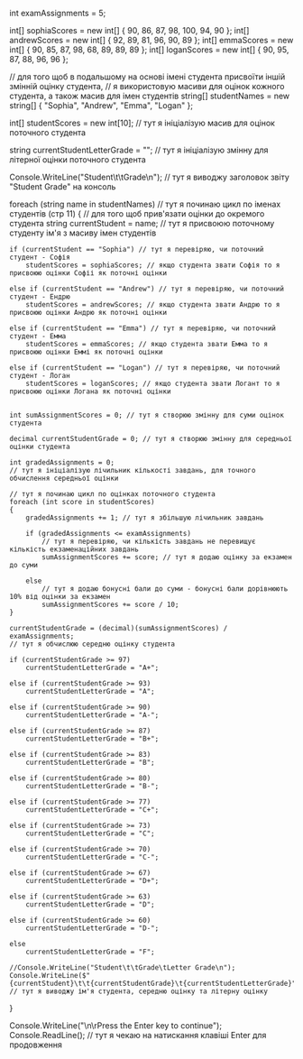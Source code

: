 <!-- Наразі це дуже складний для мене проект, навіть враховуючи що я дуще щільно його закоментував
Важко зрозуміти вкладений цикл, і складно вільно бачити та відчувати змінні які всюди
переходжу до наступного самостійного завдання, спадіваюсь що коли я буду все робити сам, стане зрозуміліше -->

int examAssignments = 5;

int[] sophiaScores = new int[] { 90, 86, 87, 98, 100, 94, 90 };
int[] andrewScores = new int[] { 92, 89, 81, 96, 90, 89 };
int[] emmaScores = new int[] { 90, 85, 87, 98, 68, 89, 89, 89 };
int[] loganScores = new int[] { 90, 95, 87, 88, 96, 96 };

// для того щоб в подальшому на основі імені студента присвоїти іншій змінній оцінку студента,
// я використовую масиви для оцінок кожного студента, а також масив для імен студентів
string[] studentNames = new string[] { "Sophia", "Andrew", "Emma", "Logan" };

int[] studentScores = new int[10]; // тут я ініціалізую масив для оцінок поточного студента

string currentStudentLetterGrade = ""; // тут я ініціалізую змінну для літерної оцінки поточного студента

Console.WriteLine("Student\t\tGrade\n"); // тут я виводжу заголовок звіту "Student Grade" на консоль

foreach (string name in studentNames) // тут я починаю цикл по іменах студентів (стр 11)
{                                     // для того щоб прив'язати оцінки до окремого студента
    string currentStudent = name; // тут я присвоюю поточному студенту ім'я з масиву імен студентів

    if (currentStudent == "Sophia") // тут я перевіряю, чи поточний студент - Софія
        studentScores = sophiaScores; // якщо студента звати Софія то я присвоюю оцінки Софіі як поточні оцінки

    else if (currentStudent == "Andrew") // тут я перевіряю, чи поточний студент - Ендрю
        studentScores = andrewScores; // якщо студента звати Андрю то я присвоюю оцінки Андрю як поточні оцінки

    else if (currentStudent == "Emma") // тут я перевіряю, чи поточний студент - Емма
        studentScores = emmaScores; // якщо студента звати Емма то я присвоюю оцінки Еммі як поточні оцінки

    else if (currentStudent == "Logan") // тут я перевіряю, чи поточний студент - Логан
        studentScores = loganScores; // якщо студента звати Логант то я присвоюю оцінки Логана як поточні оцінки

    
    int sumAssignmentScores = 0; // тут я створюю змінну для суми оцінок студента

    decimal currentStudentGrade = 0; // тут я створюю змінну для середньої оцінки студента

    int gradedAssignments = 0; 
    // тут я ініціалізую лічильник кількості завдань, для точного обчислення середньої оцінки

    // тут я починаю цикл по оцінках поточного студента
    foreach (int score in studentScores) 
    {
        gradedAssignments += 1; // тут я збільшую лічильник завдань

        if (gradedAssignments <= examAssignments) 
            // тут я перевіряю, чи кількість завдань не перевищує кількість екзаменаційних завдань
            sumAssignmentScores += score; // тут я додаю оцінку за екзамен до суми

        else
            // тут я додаю бонусні бали до суми - бонусні бали дорівнюють 10% від оцінки за екзамен
            sumAssignmentScores += score / 10; 
    }

    currentStudentGrade = (decimal)(sumAssignmentScores) / examAssignments; 
    // тут я обчислюю середню оцінку студента

    if (currentStudentGrade >= 97)
        currentStudentLetterGrade = "A+"; 

    else if (currentStudentGrade >= 93)
        currentStudentLetterGrade = "A"; 

    else if (currentStudentGrade >= 90)
        currentStudentLetterGrade = "A-"; 

    else if (currentStudentGrade >= 87)
        currentStudentLetterGrade = "B+"; 

    else if (currentStudentGrade >= 83)
        currentStudentLetterGrade = "B"; 

    else if (currentStudentGrade >= 80)
        currentStudentLetterGrade = "B-"; 

    else if (currentStudentGrade >= 77)
        currentStudentLetterGrade = "C+"; 

    else if (currentStudentGrade >= 73)
        currentStudentLetterGrade = "C"; 

    else if (currentStudentGrade >= 70)
        currentStudentLetterGrade = "C-"; 

    else if (currentStudentGrade >= 67)
        currentStudentLetterGrade = "D+"; 

    else if (currentStudentGrade >= 63)
        currentStudentLetterGrade = "D"; 

    else if (currentStudentGrade >= 60)
        currentStudentLetterGrade = "D-"; 

    else
        currentStudentLetterGrade = "F"; 

    //Console.WriteLine("Student\t\tGrade\tLetter Grade\n");
    Console.WriteLine($"{currentStudent}\t\t{currentStudentGrade}\t{currentStudentLetterGrade}"); 
    // тут я виводжу ім'я студента, середню оцінку та літерну оцінку
}

Console.WriteLine("\n\rPress the Enter key to continue");
Console.ReadLine(); // тут я чекаю на натискання клавіші Enter для продовження
